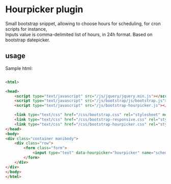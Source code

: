 Hourpicker plugin
====

Small bootstrap snippet, allowing to choose hours for scheduling, for cron scripts for instance,  
Inputs value is comma-delimited list of hours, in 24h format.
Based on bootstrap datepicker.

usage
---

Sample html:

```html

<html>

<head>
    <script type="text/javascript" src="/js/jquery/jquery.min.js"></script>
    <script type="text/javascript" src="/js/bootstrap/js/bootstrap.js"></script>
    <script type="text/javascript" src="/js/bootstrap-hourpicker.js"></script>

    <link type="text/css" href="/css/bootstrap.css" rel="stylesheet" media="screen, projection" />
    <link type="text/css" href="/css/bootstrap-responsive.css" rel="stylesheet" media="screen, projection" />
    <link type="text/css" href="/css/bootstrap-hourpicker.css" rel="stylesheet" media="screen, projection" />
</head>
<body>
<div class="container manibody">
    <div class="row">
        <form class="form">
            <input type="text" data-hourpicker="hourpicker" name="schedule" value="" />
        </form>
    </div>
</div>
</body>
</html>

```

